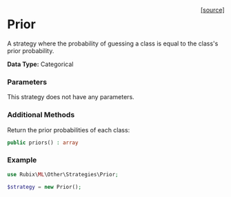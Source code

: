 <span style="float:right;"><a href="https://github.com/RubixML/RubixML/blob/master/src/Other/Strategies/Prior.php">[source]</a></span>

# Prior
A strategy where the probability of guessing a class is equal to the class's prior probability.

**Data Type:** Categorical

### Parameters
This strategy does not have any parameters.

### Additional Methods
Return the prior probabilities of each class:
```php
public priors() : array
```

### Example
```php
use Rubix\ML\Other\Strategies\Prior;

$strategy = new Prior();
```